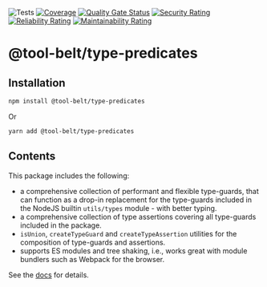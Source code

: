 ![Tests](https://github.com/tool-belt/type-predicates/actions/workflows/main.yaml/badge.svg)
[![Coverage](https://sonarcloud.io/api/project_badges/measure?project=tool-belt_type-guards&metric=coverage)](https://sonarcloud.io/dashboard?id=tool-belt_type-guards)
[![Quality Gate Status](https://sonarcloud.io/api/project_badges/measure?project=tool-belt_type-guards&metric=alert_status)](https://sonarcloud.io/dashboard?id=tool-belt_type-guards)
[![Security Rating](https://sonarcloud.io/api/project_badges/measure?project=tool-belt_type-guards&metric=security_rating)](https://sonarcloud.io/dashboard?id=tool-belt_type-guards)
[![Reliability Rating](https://sonarcloud.io/api/project_badges/measure?project=tool-belt_type-guards&metric=reliability_rating)](https://sonarcloud.io/dashboard?id=tool-belt_type-guards)
[![Maintainability Rating](https://sonarcloud.io/api/project_badges/measure?project=tool-belt_type-guards&metric=sqale_rating)](https://sonarcloud.io/dashboard?id=tool-belt_type-guards)

# @tool-belt/type-predicates

## Installation

```bash
npm install @tool-belt/type-predicates
```

Or

```bash
yarn add @tool-belt/type-predicates
```

## Contents

This package includes the following:

- a comprehensive collection of performant and flexible type-guards, that can function as a drop-in replacement for 
  the type-guards included in the NodeJS builtin `utils/types` module - with better typing.
- a comprehensive collection of type assertions covering all type-guards included in the package.
- `isUnion`, `createTypeGuard` and `createTypeAssertion` utilities for the composition of type-guards and assertions.
- supports ES modules and tree shaking, i.e., works great with module bundlers such as Webpack for the browser.

See the [docs](https://tool-belt.github.io/type-predicates/) for details.
